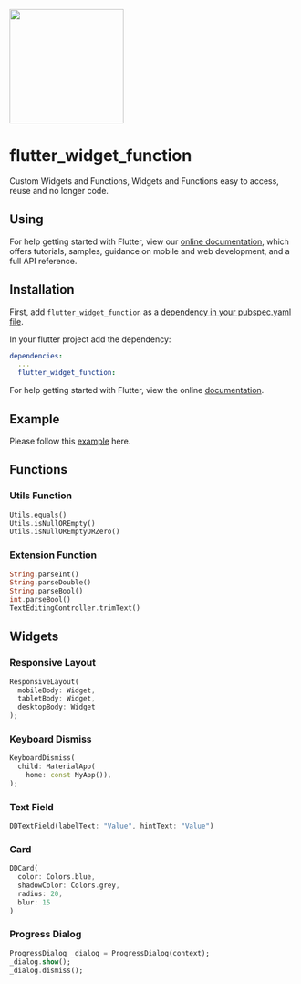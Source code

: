 [<img src="https://datadirr.com/datadirr.png" width="200" />](https://datadirr.com)


# flutter_widget_function

Custom Widgets and Functions, Widgets and Functions easy to access, reuse and no longer code.

## Using

For help getting started with Flutter, view our
[online documentation](https://pub.dev/documentation/flutter_widget_function/latest), which offers tutorials,
samples, guidance on mobile and web development, and a full API reference.

## Installation

First, add `flutter_widget_function` as a [dependency in your pubspec.yaml file](https://flutter.dev/docs/development/platform-integration/platform-channels).

In your flutter project add the dependency:

```yml
dependencies:
  ...
  flutter_widget_function:
```

For help getting started with Flutter, view the online
[documentation](https://flutter.io/).

## Example

Please follow this [example](https://github.com/datadirr/flutter_widget_function/tree/master/example) here.

## Functions

### Utils Function

```dart
Utils.equals()
Utils.isNullOREmpty()
Utils.isNullOREmptyORZero()
```


### Extension Function

```dart
String.parseInt()
String.parseDouble()
String.parseBool()
int.parseBool()
TextEditingController.trimText()
```




## Widgets

### Responsive Layout

```dart
ResponsiveLayout(
  mobileBody: Widget,
  tabletBody: Widget,
  desktopBody: Widget
);
```


### Keyboard Dismiss

```dart
KeyboardDismiss(
  child: MaterialApp(
    home: const MyApp()),
);
```


### Text Field

```dart
DDTextField(labelText: "Value", hintText: "Value")
```


### Card

```dart
DDCard(
  color: Colors.blue,
  shadowColor: Colors.grey,
  radius: 20,
  blur: 15
)
```


### Progress Dialog

```dart
ProgressDialog _dialog = ProgressDialog(context);
_dialog.show();
_dialog.dismiss();
```